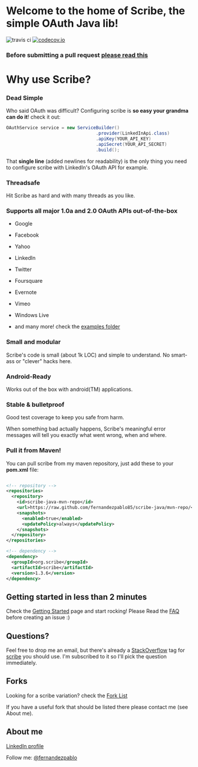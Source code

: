 # Welcome to the home of Scribe, the simple OAuth Java lib! 

![travis ci](https://secure.travis-ci.org/fernandezpablo85/scribe-java.png?branch=master)
[![codecov.io](https://codecov.io/github/fernandezpablo85/scribe-java/coverage.svg?branch=master)](https://codecov.io/github/fernandezpablo85/scribe-java?branch=master)

### Before submitting a pull request [please read this](https://github.com/fernandezpablo85/scribe-java/wiki/Scribe-scope-revised)

# Why use Scribe?

### Dead Simple

Who said OAuth was difficult? Configuring scribe is __so easy your grandma can do it__! check it out:

```java
OAuthService service = new ServiceBuilder()
                                  .provider(LinkedInApi.class)
                                  .apiKey(YOUR_API_KEY)
                                  .apiSecret(YOUR_API_SECRET)
                                  .build();
```

That **single line** (added newlines for readability) is the only thing you need to configure scribe with LinkedIn's OAuth API for example.

### Threadsafe

Hit Scribe as hard and with many threads as you like.

### Supports all major 1.0a and 2.0 OAuth APIs out-of-the-box

* Google

* Facebook

* Yahoo

* LinkedIn

* Twitter

* Foursquare

* Evernote

* Vimeo

* Windows Live

* and many more! check the [examples folder](http://github.com/fernandezpablo85/scribe-java/tree/master/src/test/java/org/scribe/examples)

### Small and modular

Scribe's code is small (about 1k LOC) and simple to understand. No smart-ass or "clever" hacks here.

### Android-Ready

Works out of the box with android(TM) applications.

### Stable & bulletproof

Good test coverage to keep you safe from harm.

When something bad actually happens, Scribe's meaningful error messages will tell you exactly what went wrong, when and where.

### Pull it from Maven!

You can pull scribe from my maven repository, just add these to your __pom.xml__ file:

```xml

<!-- repository -->
<repositories>
  <repository>
    <id>scribe-java-mvn-repo</id>
    <url>https://raw.github.com/fernandezpablo85/scribe-java/mvn-repo/</url>
    <snapshots>
      <enabled>true</enabled>
      <updatePolicy>always</updatePolicy>
    </snapshots>
  </repository>
</repositories>

<!-- dependency -->
<dependency>
  <groupId>org.scribe</groupId>
  <artifactId>scribe</artifactId>
  <version>1.3.6</version>
</dependency>
```

## Getting started in less than 2 minutes

Check the [Getting Started](http://wiki.github.com/fernandezpablo85/scribe-java/getting-started) page and start rocking! Please Read the [FAQ](http://wiki.github.com/fernandezpablo85/scribe-java/faq) before creating an issue :)

## Questions?

Feel free to drop me an email, but there's already a [StackOverflow](http://stackoverflow.com) tag for [scribe](http://stackoverflow.com/questions/tagged/scribe) you should use. I'm subscribed to it so I'll pick the question immediately.

## Forks

Looking for a scribe variation? check the [Fork List](https://github.com/fernandezpablo85/scribe-java/wiki/Forks)

If you have a useful fork that should be listed there please contact me (see About me).

## About me

[LinkedIn profile](http://www.linkedin.com/in/fernandezpablo85)

Follow me: [@fernandezpablo](http://twitter.com/fernandezpablo)
